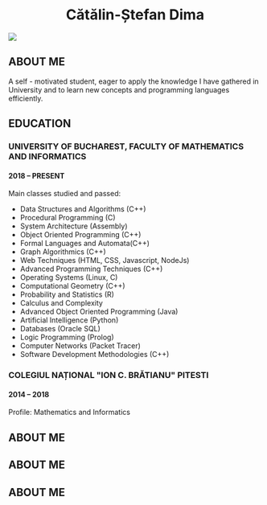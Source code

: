 <h1 style="text-align:center">Cătălin-Ștefan Dima</h1>
<img src="https://media-exp1.licdn.com/dms/image/C5603AQEUczC6RTT3hQ/profile-displayphoto-shrink_200_200/0?e=1599091200&v=beta&t=WJ2CsWeGzRdNgTPRFhC75H_2vZBkBlQoLvrB_id0qH8">
<h2>ABOUT ME</h2>
<p>
A self - motivated student, eager to apply the knowledge I have gathered in
University and to learn new concepts and programming languages efficiently.
</p>

<h2>EDUCATION</h2>

<h3>UNIVERSITY OF BUCHAREST, FACULTY OF MATHEMATICS AND INFORMATICS</h3> 
<h4> 2018 – PRESENT</h4>

<p>Main classes studied and passed:<p>
<ul>
  <li>Data Structures and Algorithms (C++)</li>
  <li>Procedural Programming (C)</li>
  <li>System Architecture (Assembly)</li>
  <li>Object Oriented Programming (C++) </li>
  <li>Formal Languages and Automata(C++) </li>
  <li>Graph Algorithmics (C++) </li>
  <li>Web Techniques (HTML, CSS, Javascript, NodeJs) </li>
  <li>Advanced Programming Techniques (C++) </li>
  <li>Operating Systems (Linux, C) </li>
  <li>Computational Geometry (C++) </li>
  <li>Probability and Statistics (R) </li>
  <li>Calculus and Complexity </li>
  <li>Advanced Object Oriented Programming (Java) </li>
  <li>Artificial Intelligence (Python) </li>
  <li>Databases (Oracle SQL) </li>
  <li>Logic Programming (Prolog) </li>
  <li>Computer Networks (Packet Tracer) </li>
  <li>Software Development Methodologies (C++) </li> 
</ul>

<h3>COLEGIUL NAȚIONAL "ION C. BRĂTIANU" PITESTI</h3>
<h4>2014 – 2018</h4>

<p>Profile: Mathematics and Informatics</p>

<h2>ABOUT ME</h2>

<h2>ABOUT ME</h2>

<h2>ABOUT ME</h2>
